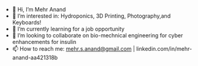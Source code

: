- 👋 Hi, I’m Mehr Anand
- 👀 I’m interested in: Hydroponics, 3D Printing, Photography,and Keyboards!
- 🌱 I’m currently learning for a job opportunity
- 💞️ I’m looking to collaborate on bio-mechnical engineering for cyber enhancements for insulin 
- 📫 How to reach me: mehr.s.anand@gmail.com | linkedin.com/in/mehr-anand-aa421318b

<!---
mesanand/mesanand is a ✨ special ✨ repository because its `README.md` (this file) appears on your GitHub profile.
You can click the Preview link to take a look at your changes.
--->
